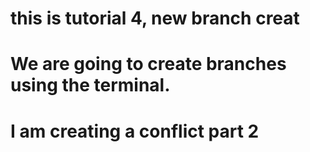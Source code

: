 # this is tutorial 4, new branch creat
# We are going to create branches using the terminal.
# I am creating a conflict part 2

